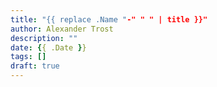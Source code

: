 ```yaml
---
title: "{{ replace .Name "-" " " | title }}"
author: Alexander Trost
description: ""
date: {{ .Date }}
tags: []
draft: true
---
```


